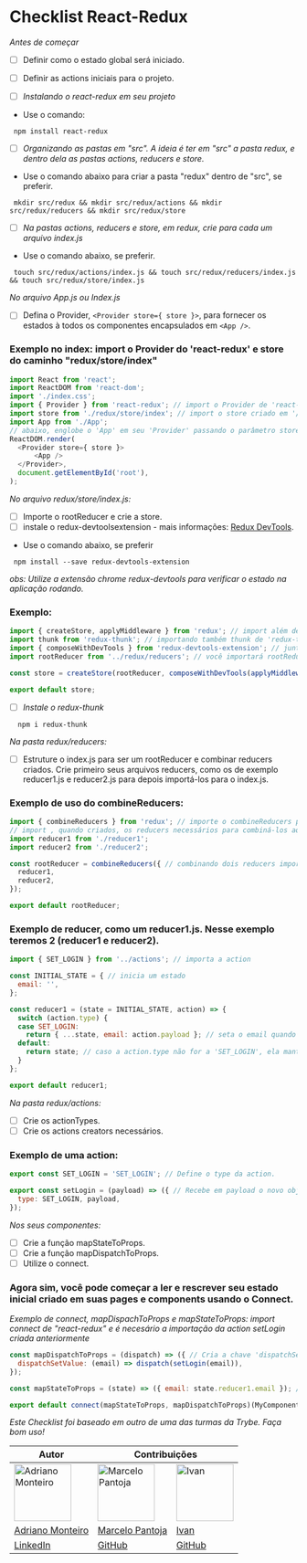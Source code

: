 # Checklist React-Redux

*Antes de começar*
- [ ] Definir como o estado global será iniciado.
- [ ] Definir as actions iniciais para o projeto.

- [ ] *Instalando o react-redux em seu projeto*
- Use o comando:
```
 npm install react-redux
```

- [ ] *Organizando as pastas em "src". A ideia é ter em "src" a pasta redux, e dentro dela as pastas actions, reducers e store.*
- Use o comando abaixo para criar a pasta "redux" dentro de "src", se preferir.
```
 mkdir src/redux && mkdir src/redux/actions && mkdir src/redux/reducers && mkdir src/redux/store
```

 - [ ] *Na pastas actions, reducers e store, em redux, crie para cada um arquivo index.js*
- Use o comando abaixo, se preferir.
```
 touch src/redux/actions/index.js && touch src/redux/reducers/index.js && touch src/redux/store/index.js
```

*No arquivo App.js ou Index.js*
- [ ] Defina o Provider, `<Provider store={ store }>`, para fornecer os estados à todos os componentes encapsulados em `<App />`.

### Exemplo no index: import o Provider do 'react-redux' e store do caminho "redux/store/index"
```js
import React from 'react';
import ReactDOM from 'react-dom';
import './index.css';
import { Provider } from 'react-redux'; // import o Provider de 'react-redux'.
import store from './redux/store/index'; // import o store criado em '/redux/store/index'.
import App from './App';
// abaixo, englobe o 'App' em seu 'Provider' passando o parâmetro store. Disponibilizando assim um estado de forma global para sua aplicação.
ReactDOM.render( 
  <Provider store={ store }>
      <App /> 
  </Provider>,
  document.getElementById('root'),
);
```

*No arquivo redux/store/index.js:*
- [ ] Importe o rootReducer e crie a store.
- [ ] instale o redux-devtoolsextension - mais informações: [Redux DevTools](https://github.com/reduxjs/redux-devtools).
- Use o comando abaixo, se preferir
```
 npm install --save redux-devtools-extension
```
*obs: Utilize a extensão chrome redux-devtools para verificar o estado na aplicação rodando.*

### Exemplo:
```js
import { createStore, applyMiddleware } from 'redux'; // import além de 'createStore', para criar sua store, a 'applyMiddleware' de 'redux' para que sua aplicação consiga trabalhar actions de forma assíncrona.
import thunk from 'redux-thunk'; // importando também thunk de 'redux-thunk', ativando dentro da 'applyMiddleWare' no seu 'composeWithDevTools'.
import { composeWithDevTools } from 'redux-devtools-extension'; // junto a extensão em seu chrome, poderá trabalhar e monitorar suas actions e estado em tempo real.
import rootReducer from '../redux/reducers'; // você importará rootReducer de 'redux/reducers' quando tiver criado. Ele combinará em 1 reducer principal todos os seus reducers necessários. 

const store = createStore(rootReducer, composeWithDevTools(applyMiddleware(thunk)));

export default store;
```

- [ ] *Instale o redux-thunk*

```
  npm i redux-thunk
```

*Na pasta redux/reducers:*
- [ ] Estruture o index.js para ser um rootReducer e combinar reducers criados. Crie primeiro seus arquivos reducers, como os de exemplo reducer1.js e reducer2.js para depois importá-los para o index.js.
### Exemplo de uso do combineReducers:
```js
import { combineReducers } from 'redux'; // importe o combineReducers para unificar quantos reducers precisar
// import , quando criados, os reducers necessários para combiná-los aqui.
import reducer1 from './reducer1';
import reducer2 from './reducer2';

const rootReducer = combineReducers({ // combinando dois reducers importados do mesmo diretório
  reducer1,
  reducer2,
});

export default rootReducer;
```

### Exemplo de reducer, como um reducer1.js. Nesse exemplo teremos 2 (reducer1 e reducer2).
```js
import { SET_LOGIN } from '../actions'; // importa a action

const INITIAL_STATE = { // inicia um estado
  email: '',
};

const reducer1 = (state = INITIAL_STATE, action) => {
  switch (action.type) {
  case SET_LOGIN:
    return { ...state, email: action.payload }; // seta o email quando a action setLogin for acionada em alguma página ou componente da aplicação.
  default:
    return state; // caso a action.type não for a 'SET_LOGIN', ela mantém o estado sem alteração retornando o próprio 'state'.
  }
};

export default reducer1;
```

*Na pasta redux/actions:*
- [ ] Crie os actionTypes.
- [ ] Crie os actions creators necessários.

### Exemplo de uma action:
```js
export const SET_LOGIN = 'SET_LOGIN'; // Define o type da action.

export const setLogin = (payload) => ({ // Recebe em payload o novo objecto vindo via parâmetro da execução da action 'setLogin' em algum ponto da aplicação.
  type: SET_LOGIN, payload,
});
```

*Nos seus componentes:*
- [ ] Crie a função mapStateToProps.
- [ ] Crie a função mapDispatchToProps.
- [ ] Utilize o connect.

### Agora sim, você pode começar a ler e rescrever seu estado inicial criado em suas pages e components usando o Connect.
*Exemplo de connect, mapDispachToProps e mapStateToProps: import connect de "react-redux" e é necesário a importação da action setLogin criada anteriormente*
```js
const mapDispatchToProps = (dispatch) => ({ // Cria a chave 'dispatchSetValue', que é uma arrow function, para o contexto de estado da página ou componente. A action 'setLogin' criada anteriormente, responsável por reescrever o estado inicial 'email'.
  dispatchSetValue: (email) => dispatch(setLogin(email)),
});

const mapStateToProps = (state) => ({ email: state.reducer1.email }); // Trás para o contexto de estado da página ou componente o estado inicial criado anteriormente. na chave 'email:', armazenando o estado 'state.reducer1.email'.

export default connect(mapStateToProps, mapDispatchToProps)(MyComponent); // usamos o connect para conectar ao banco de dados nossa página ou componente. obs: caso você só precise ler, utilize apenas 'connect(mapStateToProps)(MyComponent)', caso precise apenas reescrever, use o null, para evitar erros em sua aplicação: 'connect(null, mapDispatchToProps)(MyComponent)'.
```

*Este Checklist foi baseado em outro de uma das turmas da Trybe. Faça bom uso!*

<div>
  <table>
    <thead>
      <tr>
        <th>Autor</th>
        <th colspan="2">Contribuições</th>
      </tr>
    </thhead>
    <tbody>
      <tr>
        <td><img src="https://avatars.githubusercontent.com/u/47261292?v=4" alt="Adriano Monteiro" width="100x" /></td>
        <td><img src="https://avatars.githubusercontent.com/u/83843144?v=4" alt="Marcelo Pantoja" width="100x" /></td>
        <td><img src="https://avatars.githubusercontent.com/u/66140620?v=4" alt="Ivan" width="100x" /></td>
      </tr>
      <tr>
        <td><a href="https://www.linkedin.com/in/adrianomonteiroweb/" target="_blank">Adriano Monteiro</a></td>
        <td><a href="https://www.linkedin.com/in/marcelo-pantoja-a71a97112/" target="_blank">Marcelo Pantoja</a></td>
        <td><a href="https://www.linkedin.com/in/ivan-silva-4ba014221/" target="_blank">Ivan</a></td>
      </tr>
      <tr>
        <td><a href="https://www.linkedin.com/in/adrianomonteiroweb/" target="_blank">LinkedIn</a></td>
        <td><a href="https://github.com/Pantoja42" target="_blank">GitHub</a></td>
        <td><a href="https://github.com/Ivandosss" target="_blank">GitHub</a></td>
      </tr>
    </tbody>
  </table>
</div>

